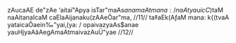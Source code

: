 zAucaAE de"zAe ‘aitaï"Apya isTar"maAs$anamaAtmana: /
naAtyauicC)$taM naAitanaIcaM caElaAijanaku(zAAeÔar"ma, //11//
ta‡aEk(AƒaM mana: k{(tvaA yataicaÔaein‰"yai‚(ya: /
opaivazyaAs$anae yauHjyaAâAegAmaAtmaivazAuÜ"yae //12//